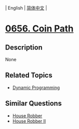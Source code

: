 
| English | [简体中文](README.md) |
# [0656. Coin Path](https://leetcode-cn.com/problems/coin-path/)
## Description
None
## Related Topics
- [Dynamic Programming](https://leetcode-cn.com/tag/dynamic-programming)
## Similar Questions
- [House Robber](../house-robber/README_EN.md)
- [House Robber II](../house-robber-ii/README_EN.md)
